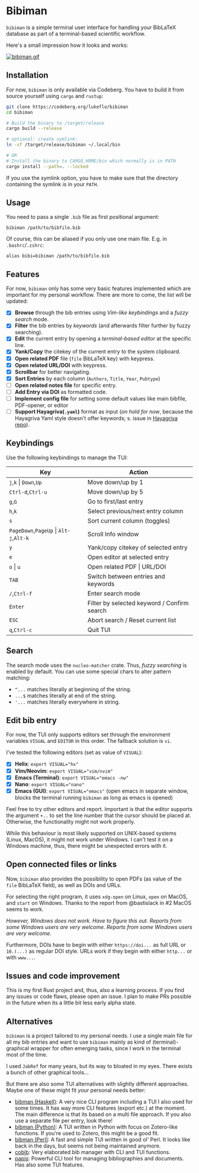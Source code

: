 # Bibiman

<!-- [![noMSgithub badge](https://nogithub.codeberg.page/badge.svg)](https://nogithub.codeberg.page/) -->

`bibiman` is a simple terminal user interface for handling your BibLaTeX
database as part of a terminal-based scientific workflow.

Here's a small impression how it looks and works:

[![bibiman.gif](https://i.postimg.cc/yxkZkMfp/bibiman.gif)](https://postimg.cc/vxwBKNw5)

## Installation

For now, `bibiman` is only available via Codeberg. You have to build it from
source yourself using `cargo` and `rustup`:

```bash
git clone https://codeberg.org/lukeflo/bibiman
cd bibiman

# Build the binary to /target/release
cargo build --release

# optional: create symlink:
ln -sf /target/release/bibiman ~/.local/bin

# OR
# Install the binary to CARGO_HOME/bin which normally is in PATH
cargo install --path=. --locked

```

If you use the symlink option, you have to make sure that the directory
containing the symlink is in your `PATH`.

## Usage

You need to pass a single `.bib` file as first positional argument:

`bibiman /path/to/bibfile.bib`

Of course, this can be aliased if you only use one main file. E.g. in
`.bashrc`/`.zshrc`:

`alias bibi=bibiman /path/to/bibfile.bib`

## Features

For now, `bibiman` only has some very basic features implemented which are
important for my personal workflow. There are more to come, the list will be
updated:

- [x] **Browse** through the bib entries using _Vim-like keybindings_ and a
      _fuzzy search_ mode.
- [x] **Filter** the bib entries by _keywords_ (and afterwards filter further by
      fuzzy searching).
- [x] **Edit** the current entry by opening a _terminal-based editor_ at the
      specific line.
- [x] **Yank/Copy** the citekey of the current entry to the system clipboard.
- [x] **Open related PDF** file (`file` BibLaTeX key) with keypress.
- [x] **Open related URL/DOI** with keypress.
- [x] **Scrollbar** for better navigating.
- [x] **Sort Entries** by each column (`Authors`, `Title`, `Year`, `Pubtype`)
- [ ] **Open related notes file** for specific entry.
- [ ] **Add Entry via DOI** as formatted code.
- [ ] **Implement config file** for setting some default values like main
      bibfile, PDF-opener, or editor
- [ ] **Support Hayagriva(`.yaml`)** format as input (_on hold for now_, because
      the Hayagriva Yaml style doesn't offer keywords; s. issue in
      [Hayagriva repo](https://github.com/typst/hayagriva/issues/240)).

## Keybindings

Use the following keybindings to manage the TUI:

| Key                                    | Action                                      |
| -------------------------------------- | ------------------------------------------- |
| `j`,`k` \| `Down`,`Up`                 | Move down/up by 1                           |
| `Ctrl-d`,`Ctrl-u`                      | Move down/up by 5                           |
| `g`,`G`                                | Go to first/last entry                      |
| `h`,`k`                                | Select previous/next entry column           |
| `s`                                    | Sort current column (toggles)               |
| `PageDown`,`PageUp` \| `Alt-j`,`Alt-k` | Scroll Info window                          |
| `y`                                    | Yank/copy citekey of selected entry         |
| `e`                                    | Open editor at selected entry               |
| `o` \| `u`                             | Open related PDF \| URL/DOI                 |
| `TAB`                                  | Switch between entries and keywords         |
| `/`,`Ctrl-f`                           | Enter search mode                           |
| `Enter`                                | Filter by selected keyword / Confirm search |
| `ESC`                                  | Abort search / Reset current list           |
| `q`,`Ctrl-c`                           | Quit TUI                                    |

## Search

The search mode uses the `nucleo-matcher` crate. Thus, _fuzzy searching_ is
enabled by default. You can use some special chars to alter pattern matching:

- `^...` matches literally at beginning of the string.
- `...$` matches literally at end of the string.
- `'...` matches literally everywhere in string.

## Edit bib entry

For now, the TUI only supports editors set through the environment variables
`VISUAL` and `EDITOR` in this order. The fallback solution is `vi`.

I've tested the following editors (set as value of `VISUAL`):

- [x] **Helix**: `export VISUAL="hx"`
- [x] **Vim/Neovim**: `export VISUAL="vim/nvim"`
- [x] **Emacs (Terminal)**: `export VISUAL="emacs -nw"`
- [x] **Nano**: `export VISUAL="nano"`
- [x] **Emacs (GUI)**: `export VISUAL="emacs"` (open emacs in separate window,
      blocks the terminal running `bibiman` as long as emacs is opened)

Feel free to try other editors and report. Important is that the editor supports
the argument `+..` to set the line number that the cursor should be placed at.
Otherwise, the functionality might not work properly.

While this behaviour is most likely supported on UNIX-based systems (Linux,
MacOS), it might not work under Windows. I can't test it on a Windows machine,
thus, there might be unexpected errors with it.

## Open connected files or links

Now, `bibiman` also provides the possibility to open PDFs (as value of the
`file` BibLaTeX field), as well as DOIs and URLs.

For selecting the right program, it uses `xdg-open` on Linux, `open` on MacOS,
and `start` on Windows. Thanks to the report from @bastislack in #2 MacOS seems
to work.

_However, Windows does not work. Have to figure this out. Reports from some
Windows users are very welcome. Reports from some Windows users are very
welcome._

Furthermore, DOIs have to begin with either `https://doi...` as full URL or
`10.(...)` as regular DOI style. URLs work if they begin with either `http...`
or with `www...`.

## Issues and code improvement

This is my first Rust project and, thus, also a learning process. If you find
any issues or code flaws, please open an issue. I plan to make PRs possible in
the future when its a little bit less early alpha state.

## Alternatives

`bibiman` is a project tailored to my personal needs. I use a single main file
for all my bib entries and want to use `bibiman` mainly as kind of
(terminal)-graphical wrapper for often emerging tasks, since I work in the
terminal most of the time.

I used `JabRef` for many years, but its way to bloated in my eyes. There exists
a bunch of other graphical tools...

But there are also some TUI alternatives with slightly different approaches.
Maybe one of these might fit _your_ personal needs better:

- [bibman (Haskell)](https://codeberg.org/KMIJPH/bibman): A very nice CLI
  program including a TUI I also used for some times. It has way more CLI
  features (export etc.) at the moment. The main difference is that its based on
  a multi file approach. If you also use a separate file per entry, look there!
- [bibman (Python)](https://github.com/ductri/bibman): A TUI written in Python
  with focus on Zotero-like functions. If you're used to Zotero, this might be a
  good fit.
- [bibman (Perl)](https://github.com/maciejjan/bibman): A fast and simple TUI
  written in good ol' Perl. It looks like back in the days, but seems not being
  maintained anymore.
- [cobib](https://github.com/mrossinek/cobib): Very elaborated bib manager with
  CLI and TUI functions.
- [papis](https://github.com/papis/papis): Powerful CLI tool for managing
  bibliographies and documents. Has also some TUI features.
